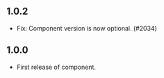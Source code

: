 ## 1.0.2

- Fix: Component version is now optional. (#2034)

## 1.0.0

- First release of component.
